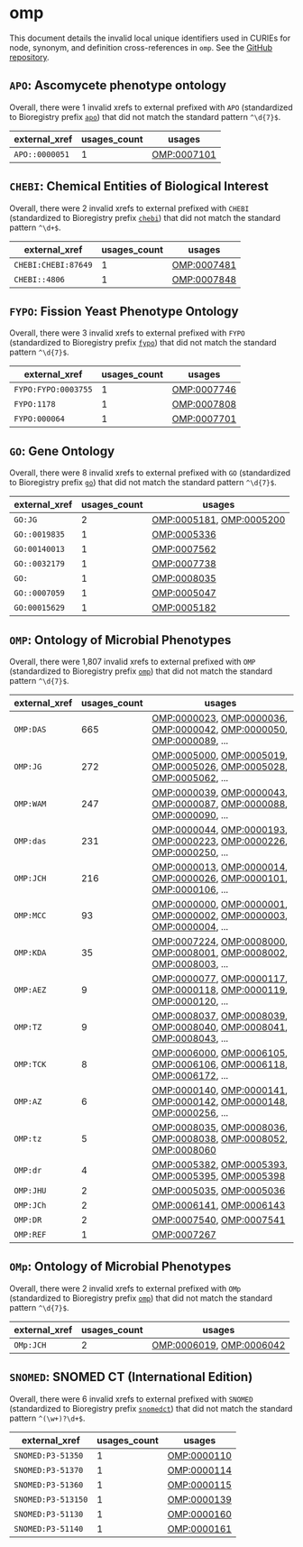 # omp

This document details the invalid local unique identifiers used in CURIEs
for node, synonym, and definition cross-references in `omp`. See the [GitHub repository](https://github.com/microbialphenotypes/OMP-ontology).


## `APO`: Ascomycete phenotype ontology

Overall, there were 1 invalid
xrefs to external prefixed with `APO` (standardized to Bioregistry
prefix [`apo`](https://bioregistry.io/apo)) that
did not match the standard pattern `^\d{7}$`.

| external_xref   |   usages_count | usages                                            |
|-----------------|----------------|---------------------------------------------------|
| `APO::0000051`  |              1 | [OMP:0007101](https://bioregistry.io/OMP:0007101) |

## `CHEBI`: Chemical Entities of Biological Interest

Overall, there were 2 invalid
xrefs to external prefixed with `CHEBI` (standardized to Bioregistry
prefix [`chebi`](https://bioregistry.io/chebi)) that
did not match the standard pattern `^\d+$`.

| external_xref       |   usages_count | usages                                            |
|---------------------|----------------|---------------------------------------------------|
| `CHEBI:CHEBI:87649` |              1 | [OMP:0007481](https://bioregistry.io/OMP:0007481) |
| `CHEBI::4806`       |              1 | [OMP:0007848](https://bioregistry.io/OMP:0007848) |

## `FYPO`: Fission Yeast Phenotype Ontology

Overall, there were 3 invalid
xrefs to external prefixed with `FYPO` (standardized to Bioregistry
prefix [`fypo`](https://bioregistry.io/fypo)) that
did not match the standard pattern `^\d{7}$`.

| external_xref       |   usages_count | usages                                            |
|---------------------|----------------|---------------------------------------------------|
| `FYPO:FYPO:0003755` |              1 | [OMP:0007746](https://bioregistry.io/OMP:0007746) |
| `FYPO:1178`         |              1 | [OMP:0007808](https://bioregistry.io/OMP:0007808) |
| `FYPO:000064`       |              1 | [OMP:0007701](https://bioregistry.io/OMP:0007701) |

## `GO`: Gene Ontology

Overall, there were 8 invalid
xrefs to external prefixed with `GO` (standardized to Bioregistry
prefix [`go`](https://bioregistry.io/go)) that
did not match the standard pattern `^\d{7}$`.

| external_xref   |   usages_count | usages                                                                                               |
|-----------------|----------------|------------------------------------------------------------------------------------------------------|
| `GO:JG`         |              2 | [OMP:0005181](https://bioregistry.io/OMP:0005181), [OMP:0005200](https://bioregistry.io/OMP:0005200) |
| `GO::0019835`   |              1 | [OMP:0005336](https://bioregistry.io/OMP:0005336)                                                    |
| `GO:00140013`   |              1 | [OMP:0007562](https://bioregistry.io/OMP:0007562)                                                    |
| `GO::0032179`   |              1 | [OMP:0007738](https://bioregistry.io/OMP:0007738)                                                    |
| `GO:`           |              1 | [OMP:0008035](https://bioregistry.io/OMP:0008035)                                                    |
| `GO::0007059`   |              1 | [OMP:0005047](https://bioregistry.io/OMP:0005047)                                                    |
| `GO:00015629`   |              1 | [OMP:0005182](https://bioregistry.io/OMP:0005182)                                                    |

## `OMP`: Ontology of Microbial Phenotypes

Overall, there were 1,807 invalid
xrefs to external prefixed with `OMP` (standardized to Bioregistry
prefix [`omp`](https://bioregistry.io/omp)) that
did not match the standard pattern `^\d{7}$`.

| external_xref   |   usages_count | usages                                                                                                                                                                                                                                                             |
|-----------------|----------------|--------------------------------------------------------------------------------------------------------------------------------------------------------------------------------------------------------------------------------------------------------------------|
| `OMP:DAS`       |            665 | [OMP:0000023](https://bioregistry.io/OMP:0000023), [OMP:0000036](https://bioregistry.io/OMP:0000036), [OMP:0000042](https://bioregistry.io/OMP:0000042), [OMP:0000050](https://bioregistry.io/OMP:0000050), [OMP:0000089](https://bioregistry.io/OMP:0000089), ... |
| `OMP:JG`        |            272 | [OMP:0005000](https://bioregistry.io/OMP:0005000), [OMP:0005019](https://bioregistry.io/OMP:0005019), [OMP:0005026](https://bioregistry.io/OMP:0005026), [OMP:0005028](https://bioregistry.io/OMP:0005028), [OMP:0005062](https://bioregistry.io/OMP:0005062), ... |
| `OMP:WAM`       |            247 | [OMP:0000039](https://bioregistry.io/OMP:0000039), [OMP:0000043](https://bioregistry.io/OMP:0000043), [OMP:0000087](https://bioregistry.io/OMP:0000087), [OMP:0000088](https://bioregistry.io/OMP:0000088), [OMP:0000090](https://bioregistry.io/OMP:0000090), ... |
| `OMP:das`       |            231 | [OMP:0000044](https://bioregistry.io/OMP:0000044), [OMP:0000193](https://bioregistry.io/OMP:0000193), [OMP:0000223](https://bioregistry.io/OMP:0000223), [OMP:0000226](https://bioregistry.io/OMP:0000226), [OMP:0000250](https://bioregistry.io/OMP:0000250), ... |
| `OMP:JCH`       |            216 | [OMP:0000013](https://bioregistry.io/OMP:0000013), [OMP:0000014](https://bioregistry.io/OMP:0000014), [OMP:0000026](https://bioregistry.io/OMP:0000026), [OMP:0000101](https://bioregistry.io/OMP:0000101), [OMP:0000106](https://bioregistry.io/OMP:0000106), ... |
| `OMP:MCC`       |             93 | [OMP:0000000](https://bioregistry.io/OMP:0000000), [OMP:0000001](https://bioregistry.io/OMP:0000001), [OMP:0000002](https://bioregistry.io/OMP:0000002), [OMP:0000003](https://bioregistry.io/OMP:0000003), [OMP:0000004](https://bioregistry.io/OMP:0000004), ... |
| `OMP:KDA`       |             35 | [OMP:0007224](https://bioregistry.io/OMP:0007224), [OMP:0008000](https://bioregistry.io/OMP:0008000), [OMP:0008001](https://bioregistry.io/OMP:0008001), [OMP:0008002](https://bioregistry.io/OMP:0008002), [OMP:0008003](https://bioregistry.io/OMP:0008003), ... |
| `OMP:AEZ`       |              9 | [OMP:0000077](https://bioregistry.io/OMP:0000077), [OMP:0000117](https://bioregistry.io/OMP:0000117), [OMP:0000118](https://bioregistry.io/OMP:0000118), [OMP:0000119](https://bioregistry.io/OMP:0000119), [OMP:0000120](https://bioregistry.io/OMP:0000120), ... |
| `OMP:TZ`        |              9 | [OMP:0008037](https://bioregistry.io/OMP:0008037), [OMP:0008039](https://bioregistry.io/OMP:0008039), [OMP:0008040](https://bioregistry.io/OMP:0008040), [OMP:0008041](https://bioregistry.io/OMP:0008041), [OMP:0008043](https://bioregistry.io/OMP:0008043), ... |
| `OMP:TCK`       |              8 | [OMP:0006000](https://bioregistry.io/OMP:0006000), [OMP:0006105](https://bioregistry.io/OMP:0006105), [OMP:0006106](https://bioregistry.io/OMP:0006106), [OMP:0006118](https://bioregistry.io/OMP:0006118), [OMP:0006172](https://bioregistry.io/OMP:0006172), ... |
| `OMP:AZ`        |              6 | [OMP:0000140](https://bioregistry.io/OMP:0000140), [OMP:0000141](https://bioregistry.io/OMP:0000141), [OMP:0000142](https://bioregistry.io/OMP:0000142), [OMP:0000148](https://bioregistry.io/OMP:0000148), [OMP:0000256](https://bioregistry.io/OMP:0000256), ... |
| `OMP:tz`        |              5 | [OMP:0008035](https://bioregistry.io/OMP:0008035), [OMP:0008036](https://bioregistry.io/OMP:0008036), [OMP:0008038](https://bioregistry.io/OMP:0008038), [OMP:0008052](https://bioregistry.io/OMP:0008052), [OMP:0008060](https://bioregistry.io/OMP:0008060)      |
| `OMP:dr`        |              4 | [OMP:0005382](https://bioregistry.io/OMP:0005382), [OMP:0005393](https://bioregistry.io/OMP:0005393), [OMP:0005395](https://bioregistry.io/OMP:0005395), [OMP:0005398](https://bioregistry.io/OMP:0005398)                                                         |
| `OMP:JHU`       |              2 | [OMP:0005035](https://bioregistry.io/OMP:0005035), [OMP:0005036](https://bioregistry.io/OMP:0005036)                                                                                                                                                               |
| `OMP:JCh`       |              2 | [OMP:0006141](https://bioregistry.io/OMP:0006141), [OMP:0006143](https://bioregistry.io/OMP:0006143)                                                                                                                                                               |
| `OMP:DR`        |              2 | [OMP:0007540](https://bioregistry.io/OMP:0007540), [OMP:0007541](https://bioregistry.io/OMP:0007541)                                                                                                                                                               |
| `OMP:REF`       |              1 | [OMP:0007267](https://bioregistry.io/OMP:0007267)                                                                                                                                                                                                                  |

## `OMp`: Ontology of Microbial Phenotypes

Overall, there were 2 invalid
xrefs to external prefixed with `OMp` (standardized to Bioregistry
prefix [`omp`](https://bioregistry.io/omp)) that
did not match the standard pattern `^\d{7}$`.

| external_xref   |   usages_count | usages                                                                                               |
|-----------------|----------------|------------------------------------------------------------------------------------------------------|
| `OMp:JCH`       |              2 | [OMP:0006019](https://bioregistry.io/OMP:0006019), [OMP:0006042](https://bioregistry.io/OMP:0006042) |

## `SNOMED`: SNOMED CT (International Edition)

Overall, there were 6 invalid
xrefs to external prefixed with `SNOMED` (standardized to Bioregistry
prefix [`snomedct`](https://bioregistry.io/snomedct)) that
did not match the standard pattern `^(\w+)?\d+$`.

| external_xref      |   usages_count | usages                                            |
|--------------------|----------------|---------------------------------------------------|
| `SNOMED:P3-51350`  |              1 | [OMP:0000110](https://bioregistry.io/OMP:0000110) |
| `SNOMED:P3-51370`  |              1 | [OMP:0000114](https://bioregistry.io/OMP:0000114) |
| `SNOMED:P3-51360`  |              1 | [OMP:0000115](https://bioregistry.io/OMP:0000115) |
| `SNOMED:P3-513150` |              1 | [OMP:0000139](https://bioregistry.io/OMP:0000139) |
| `SNOMED:P3-51130`  |              1 | [OMP:0000160](https://bioregistry.io/OMP:0000160) |
| `SNOMED:P3-51140`  |              1 | [OMP:0000161](https://bioregistry.io/OMP:0000161) |

